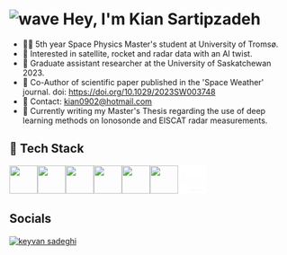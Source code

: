 # ![wave](https://user-images.githubusercontent.com/18350557/176309783-0785949b-9127-417c-8b55-ab5a4333674e.gif) Hey, I'm Kian Sartipzadeh


- 🧑‍💻 5th year Space Physics Master's student at University of Tromsø.
- 🚀 Interested in satellite, rocket and radar data with an AI twist.
- 💼 Graduate assistant researcher at the University of Saskatchewan 2023.
- 📑 Co-Author of scientific paper published in the 'Space Weather' journal.  doi: https://doi.org/10.1029/2023SW003748
- 📩 Contact: kian0902@hotmail.com
- 🧠 Currently writing my Master's Thesis regarding the use of deep learning methods on Ionosonde and EISCAT radar measurements.


## 🔧 Tech Stack

<img src="https://upload.wikimedia.org/wikipedia/commons/c/c3/Python-logo-notext.svg" width="50" height="50"><img src="https://upload.wikimedia.org/wikipedia/commons/1/10/PyTorch_logo_icon.svg" width="50" height="50"><img src="https://upload.wikimedia.org/wikipedia/commons/2/2d/Tensorflow_logo.svg" width="50" height="50"><img src="https://cdn.worldvectorlogo.com/logos/numpy-1.svg" width="50" height="50"><img src="https://upload.wikimedia.org/wikipedia/commons/b/b2/SCIPY_2.svg" width="50" height="50"><img src="https://upload.wikimedia.org/wikipedia/commons/0/05/Scikit_learn_logo_small.svg" width="50" height="50"><img src="https://raw.githubusercontent.com/RocketPy-Team/RocketPy/master/docs/static/RocketPy_Logo_white.png" width="50" height="50">



<!--## 🔝 Top Languages-->

<!--![Top Languages](https://github-readme-stats.vercel.app/api/top-langs/?username=Keyvan0111&layout=compact&theme=dark&langs_count=10)-->

## Socials
<a href="https://www.linkedin.com/in/kian-sartipzadeh-341887278/" target="blank"><img align="center" src="https://raw.githubusercontent.com/rahuldkjain/github-profile-readme-generator/master/src/images/icons/Social/linked-in-alt.svg" alt="keyvan sadeghi" height="30" width="40" /></a>
